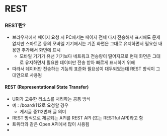 # REST



### REST란?

- 브라우저에서 페이지 요청 시 PC에서는 페이지 전체 다시 전송해서 표시해도 문제 없지만 스마트폰 등의 모바일 기기에서는 기존 화면은 그대로 유지하면서 필요한 내용만 추가해서 화면에 표시
  - 모바일 기기가 유선 기기보다 네트워크 전송량이 떨어지므로 현재 화면은 그대로 유지하면서 필요한 데이터만 전송 받아 빠르게 표시하기 위해
- 따라서 데이터만 전송하는 기능의 표준화 필요성이 대두되었는데 REST 방식이 그 대안으로 사용됨



#### REST (Representational State Transfer)

- URI가 고유한 리소스를 처리하는 공통 방식
- 예 : /board/112로 요청할 경우
  - 게시글 중112번째 글 의미
- REST 방식으로 제공되는 API를 REST API (또는 RESTful API)라고 함
- 트위터와 같은 Open API에서 많이 사용됨
- 